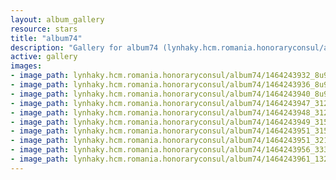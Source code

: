 ```yaml
---
layout: album_gallery
resource: stars
title: "album74"
description: "Gallery for album74 (lynhaky.hcm.romania.honoraryconsul/album74)"
active: gallery
images:
- image_path: lynhaky.hcm.romania.honoraryconsul/album74/1464243932_8u9a7907.jpg
- image_path: lynhaky.hcm.romania.honoraryconsul/album74/1464243936_8u9a7923.jpg
- image_path: lynhaky.hcm.romania.honoraryconsul/album74/1464243940_8u9a7925.jpg
- image_path: lynhaky.hcm.romania.honoraryconsul/album74/1464243947_31248.jpg
- image_path: lynhaky.hcm.romania.honoraryconsul/album74/1464243948_31270.jpg
- image_path: lynhaky.hcm.romania.honoraryconsul/album74/1464243949_31531.jpg
- image_path: lynhaky.hcm.romania.honoraryconsul/album74/1464243951_31544.jpg
- image_path: lynhaky.hcm.romania.honoraryconsul/album74/1464243951_32150.jpg
- image_path: lynhaky.hcm.romania.honoraryconsul/album74/1464243956_33302.jpg
- image_path: lynhaky.hcm.romania.honoraryconsul/album74/1464243961_13241640_1027186010697420_1107345148_o.jpg
---
```

